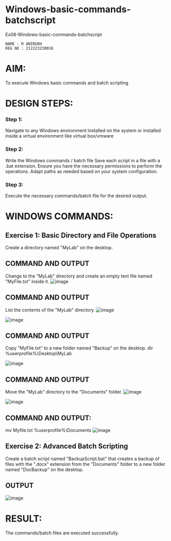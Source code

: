 # Windows-basic-commands-batchscript
Ex08-Windows-basic-commands-batchscript
```
NAME : R ANIRUDH
REG NO : 212223230016
```
# AIM:
To execute Windows basic commands and batch scripting

# DESIGN STEPS:

### Step 1:

Navigate to any Windows environment installed on the system or installed inside a virtual environment like virtual box/vmware 

### Step 2:

Write the Windows commands / batch file
Save each script in a file with a .bat extension.
Ensure you have the necessary permissions to perform the operations.
Adapt paths as needed based on your system configuration.
### Step 3:

Execute the necessary commands/batch file for the desired output. 




# WINDOWS COMMANDS:
## Exercise 1: Basic Directory and File Operations
Create a directory named "MyLab" on the desktop.


## COMMAND AND OUTPUT

Change to the "MyLab" directory and create an empty text file named "MyFile.txt" inside it.
![image](https://github.com/vamsikrishna272005/Windows-basic-commands-batchscript/assets/147477015/dad40a0f-95e6-4dc5-b79f-f079be18a517)


## COMMAND AND OUTPUT

List the contents of the "MyLab" directory.
![image](https://github.com/vamsikrishna272005/Windows-basic-commands-batchscript/assets/147477015/df8ed6a7-1e8c-4004-aaf2-2741e4a9c61a)

![image](https://github.com/vamsikrishna272005/Windows-basic-commands-batchscript/assets/147477015/b163aefc-26a6-4254-a331-8c5217c4c216)


## COMMAND AND OUTPUT

Copy "MyFile.txt" to a new folder named "Backup" on the desktop. dir %userprofile%\Desktop\MyLab

![image](https://github.com/vamsikrishna272005/Windows-basic-commands-batchscript/assets/147477015/02fba09f-919e-4098-97b4-b01b2d68b9b6)


## COMMAND AND OUTPUT

Move the "MyLab" directory to the "Documents" folder.
![image](https://github.com/vamsikrishna272005/Windows-basic-commands-batchscript/assets/147477015/d45b2913-6c26-48ab-972b-e89517750ea0)

![image](https://github.com/vamsikrishna272005/Windows-basic-commands-batchscript/assets/147477015/c392ea50-f419-4edb-ba85-7a7e81189815)


## COMMAND AND OUTPUT:
mv Myfile.txt %userprofile%\Documents
![image](https://github.com/vamsikrishna272005/Windows-basic-commands-batchscript/assets/147477015/3ee29bd5-9d18-4d0b-8e1a-3e3233f7e69b)


## Exercise 2: Advanced Batch Scripting
Create a batch script named "BackupScript.bat" that creates a backup of files with the ".docx" extension from the "Documents" folder to a new folder named "DocBackup" on the desktop.







## OUTPUT


![image](https://github.com/vamsikrishna272005/Windows-basic-commands-batchscript/assets/147477015/b27f613c-bb65-4fec-918d-02210df89db2)



# RESULT:
The commands/batch files are executed successfully.
